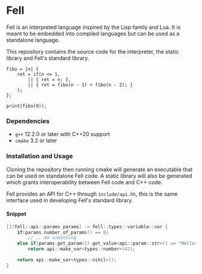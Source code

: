 # Fell
Fell is an interpreted language inspired by the Lisp family and Lua. It is meant to be embedded into compiled languages but can be used as a standalone language.

This repository contains the source code for the interpreter, the static library and Fell's standard library.


```
fibo = |n| {
    ret = if(n <= 1,
        || { ret = n; },
        || { ret = fibo(n - 1) + fibo(n - 2); }
    );
};

print(fibo(9));
```

### Dependencies
* `g++` 12.2.0 or later with C++20 support
* `cmake` 3.2 or later

### Installation and Usage
Cloning the repository then running cmake will generate an executable that can be used on standalone Fell code. A static library will also be generated which grants interoperability between Fell code and C++ code.

Fell provides an API for C++ through `include/api.hh`, this is the same interface used in developing Fell's standard library.

#### Snippet
```c++
[](fell::api::params params) -> fell::types::variable::var {
    if(params.number_of_params() == 0)
        // .. do something
    else if(params.get_param(1).get_value<api::param::str>() == "Hello")
        return api::make_var<types::number>(42);

    return api::make_var<types::nihil>();
}
```
